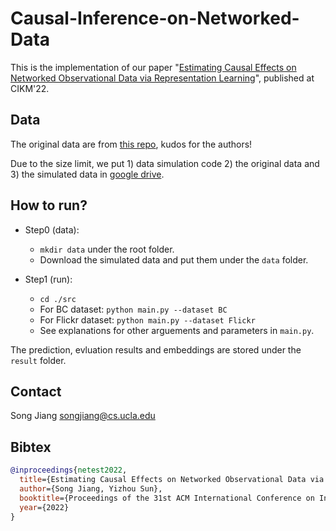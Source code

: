 # Causal-Inference-on-Networked-Data


This is the implementation of our paper "[Estimating Causal Effects on Networked Observational Data via Representation Learning](https://songjiang0909.github.io/pdf/cikm_causal.pdf)", published at CIKM'22.



Data
-----------------

The original data are from [this repo](https://github.com/rguo12/network-deconfounder-wsdm20), kudos for the authors!

Due to the size limit, we put 1) data simulation code 2) the original data and 3) the simulated data in [google drive](https://drive.google.com/drive/folders/1jHjebKNSu-Kdrr-HKj73hkdpMj-1DS7-?usp=sharing).


How to run?
-----------------

* Step0 (data): 
	* `mkdir data` under the root folder.
	* Download the simulated data and put them under the `data` folder.

* Step1 (run):
	* `cd ./src`
	* For BC dataset: `python main.py --dataset BC`
	* For Flickr dataset: `python main.py --dataset Flickr`
	* See explanations for other arguements and parameters in `main.py`.

The prediction, evluation results and embeddings are stored under the `result` folder.



Contact
----------------------
Song Jiang <songjiang@cs.ucla.edu>


Bibtex
----------------------

```bibtex
@inproceedings{netest2022,
  title={Estimating Causal Effects on Networked Observational Data via Representation Learning},
  author={Song Jiang, Yizhou Sun},
  booktitle={Proceedings of the 31st ACM International Conference on Information & Knowledge Management},
  year={2022}
}
```
